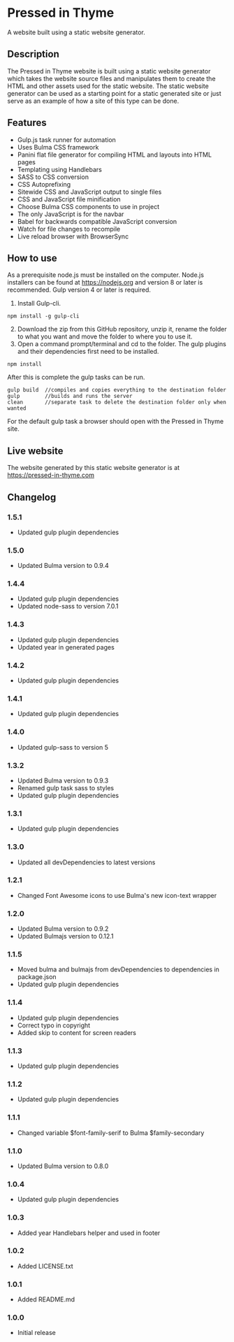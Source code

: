 # Pressed in Thyme #

A website built using a static website generator.

## Description ##

The Pressed in Thyme website is built using a static website generator which takes the website source files and manipulates them to create the HTML and other assets used for the static website. The static website generator can be used as a starting point for a static generated site or just serve as an example of how a site of this type can be done.

## Features ##

* Gulp.js task runner for automation
* Uses Bulma CSS framework
* Panini flat file generator for compiling HTML and layouts into HTML pages
* Templating using Handlebars
* SASS to CSS conversion
* CSS Autoprefixing
* Sitewide CSS and JavaScript output to single files
* CSS and JavaScript file minification
* Choose Bulma CSS components to use in project
* The only JavaScript is for the navbar
* Babel for backwards compatible JavaScript conversion
* Watch for file changes to recompile
* Live reload browser with BrowserSync

## How to use ##

As a prerequisite node.js must be installed on the computer. Node.js installers can be found at https://nodejs.org and version 8 or later is recommended. Gulp version 4 or later is required.

1. Install Gulp-cli.
```
npm install -g gulp-cli
```
2. Download the zip from this GitHub repository, unzip it, rename the folder to what you want and move the folder to where you to use it.
3. Open a command prompt/terminal and cd to the folder. The gulp plugins and their dependencies first need to be installed.
```
npm install
```
After this is complete the gulp tasks can be run.
```
gulp build  //compiles and copies everything to the destination folder
gulp        //builds and runs the server
clean       //separate task to delete the destination folder only when wanted
```

For the default gulp task a browser should open with the Pressed in Thyme site.

## Live website ##

The website generated by this static website generator is at https://pressed-in-thyme.com

## Changelog ##

### 1.5.1 ###
* Updated gulp plugin dependencies

### 1.5.0 ###
* Updated Bulma version to 0.9.4

### 1.4.4 ###
* Updated gulp plugin dependencies
* Updated node-sass to version 7.0.1

### 1.4.3 ###
* Updated gulp plugin dependencies
* Updated year in generated pages

### 1.4.2 ###
* Updated gulp plugin dependencies

### 1.4.1 ###
* Updated gulp plugin dependencies

### 1.4.0 ###
* Updated gulp-sass to version 5

### 1.3.2 ###
* Updated Bulma version to 0.9.3
* Renamed gulp task sass to styles
* Updated gulp plugin dependencies

### 1.3.1 ###
* Updated gulp plugin dependencies

### 1.3.0 ###
* Updated all devDependencies to latest versions

### 1.2.1 ###
* Changed Font Awesome icons to use Bulma's new icon-text wrapper

### 1.2.0 ###
* Updated Bulma version to 0.9.2
* Updated Bulmajs version to 0.12.1

### 1.1.5 ###
* Moved bulma and bulmajs from devDependencies to dependencies in package.json
* Updated gulp plugin dependencies

### 1.1.4 ###
* Updated gulp plugin dependencies
* Correct typo in copyright
* Added skip to content for screen readers

### 1.1.3 ###
* Updated gulp plugin dependencies

### 1.1.2 ###
* Updated gulp plugin dependencies

### 1.1.1 ###
* Changed variable $font-family-serif to Bulma $family-secondary

### 1.1.0 ###
* Updated Bulma version to 0.8.0

### 1.0.4 ###
* Updated gulp plugin dependencies

### 1.0.3 ###
* Added year Handlebars helper and used in footer

### 1.0.2 ###
* Added LICENSE.txt

### 1.0.1 ###
* Added README.md

### 1.0.0 ###
* Initial release
